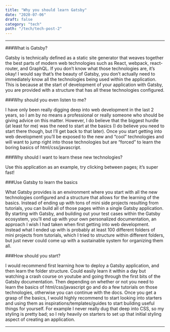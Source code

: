 ```yaml
---
title: "Why you should learn Gatsby"
date: "2020-07-06"
draft: false
category: "tech"
path: "/tech/tech-post-2"
---
```

---

###What is Gatsby?

Gatsby is technically defined as a static site generator that weaves together the best parts of modern web technologies such as React, webpack, react-router, and GraphQL. If you don’t know what those technologies are, it’s okay! I would say that’s the beauty of Gatsby, you don’t actually need to immediately know all the technologies being used within the application. This is because at the start of development of your application with Gatsby, you are provided with a structure that has all these technologies configured. 

###Why should you even listen to me?

I have only been really digging deep into web development in the last 2 years, so I am by no means a professional or really someone who should be giving advice on this matter. However, I do believe that the biggest hurdle (at least for me) was the need to start at the basics (I do believe you need to start there though, but I’ll get back to that later). Once you start getting into web development you’ll be exposed to the new and “cool” technologies and will want to jump right into those technologies but are “forced” to learn the boring basics of html/css/javascript. 

###Why should I want to learn these new technologies?

Use this application as an example, try clicking between pages; it’s super fast!

###Use Gatsby to learn the basics

What Gatsby provides is an environment where you start with all the new technologies configured and a structure that allows for the learning of the basics. Instead of ending up with tons of mini side projects resulting from tutorials, you can build all of those pages within a single Gatsby application. By starting with Gatsby, and building out your test cases within the Gatsby ecosystem, you’ll end up with your own personalized documentation, an approach I wish I had taken when first getting into web development. Instead what I ended up with is probably at least 100 different folders of mini projects from tutorials, which I tried to structure within different folders, but just never could come up with a sustainable system for organizing them all.

###How should you start?

I would recommend first learning how to deploy a Gatsby application, and then learn the folder structure. Could easily learn it within a day but watching a crash course on youtube and going through the first bits of the Gatsby documentation. Then depending on whether or not you need to learn the basics of html/css/javascript go and do a few tutorials on those technologies, otherwise you can continue with the docs. Once you get a grasp of the basics, I would highly recommend to start looking into starters and using them as inspirations/templates/guides to start building useful things for yourself. For example I never really dug that deep into CSS, so my styling is pretty bad; so I rely heavily on starters to set up that initial styling aspect of creating an application.


---

